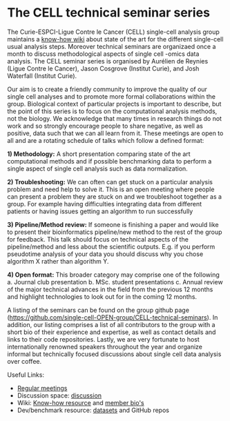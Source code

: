 # The CELL technical seminar series

The Curie-ESPCI-Ligue Contre le Cancer (CELL) single-cell analysis group maintains a [know-how wiki](https://github.com/single-cell-OPEN-group/State-of-the-art-analyses/wiki) about state of the art for the different single-cell usual analysis steps. Moreover technical seminars are organizaed once a month to discuss methodological aspects of single cell -omics data analysis. The CELL seminar series is organised by Aurélien de Reynies (Ligue Contre le Cancer), Jason Cosgrove (Institut Curie), and Josh Waterfall (Institut Curie). 


Our aim is to create a friendly community to improve the quality of our single cell analyses and to promote more formal collaborations within the group.  Biological context of particular projects is important to describe, but the point of this series is to focus on the computational analysis methods, not the biology. We acknowledge that many times in research things do not work and so strongly encourage people to share negative, as well as positive, data such that we can all learn from it. These meetings are open to all and are a rotating schedule of talks which follow a defined format: 

**1)	Methodology:** A short presentation comparing state of the art computational methods and if possible benchmarking data to perform a single aspect of single cell analysis such as data normalization. 

**2)	Troubleshooting:** We can often can get stuck on a particular analysis problem and need help to solve it. This is an open meeting where people can present a problem they are stuck on and we troubleshoot together as a group. For example having difficulties integrating data from different patients or having issues getting an algorithm to run successfully

**3)	Pipeline/Method review:** If someone is finishing a paper and would like to present their bioinformatics pipeline/new method to the rest of the group for feedback. This talk should focus on technical aspects of the pipeline/method and less about the scientific outputs. E.g. if you perform pseudotime analysis of your data you should discuss why you chose algorithm X rather than algorithm Y. 

**4)	Open format:** This broader category may comprise one of the following 
a.	Journal club presentation
b.	MSc. student presentations
c.	Annual review of the major technical advances in the field from the previous 12 months and highlight technologies to look out for in the coming 12 months.

A listing of the seminars can be found on the group github page (https://github.com/single-cell-OPEN-group/CELL-technical-seminars). In addition, our listing comprises a list of all contributors to the group with a short bio of their experience and expertise, as well as contact details and links to their code repositories. Lastly, we are very fortunate to host internationally renowned speakers throughout the year and organize informal but technically focused discussions about single cell data analysis over coffee.


Useful Links:
- [Regular meetings](https://github.com/single-cell-OPEN-group/CELL-technical-seminars/wiki/References#single-cell-group-talks)
- Discussion space: [discussion](https://github.com/single-cell-OPEN-group/State-of-the-art-analyses/discussions)
- Wiki: [Know-how resource](https://github.com/single-cell-OPEN-group/CELL-technical-seminars/wiki) and [member bio's](https://github.com/single-cell-OPEN-group/State-of-the-art-analyses/wiki)
- Dev/benchmark resource: [datasets](https://github.com/single-cell-OPEN-group/CELL-technical-seminars/wiki/References#dataset-resources) and GitHub repos
